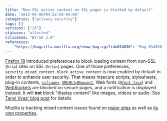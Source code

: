```yaml
---
title: "Non-SSL active content on SSL pages is blocked by default"
date: "2013-04-06T04:52:59-04:00"
categories: ["privacy-security"]
tags: []
versions: ["23"]
statuses: "affected"
cclicense: "BY-SA 3.0"
references:
    "https://bugzilla.mozilla.org/show_bug.cgi?id=834836": "Bug 834836 – Turn on pref to block mixed active content"
---
```

[Firefox 18](https://www.fxsitecompat.com/en-US/docs/2012/fyi-preferences-to-prevent-non-ssl-contents-on-ssl-pages-from-loading-have-been-added/) introduced preferences to block loading content from non-SSL (`http`) sites on SSL (`https`) pages. One of those preferences, `security.mixed_content.block_active_content` is now enabled by default in order to enhance user security. That means insecure scripts, stylesheets, plug-in contents, [`<iframe>`](https://developer.mozilla.org/en-US/docs/Web/HTML/Element/iframe), [`XMLHttpRequest`](https://developer.mozilla.org/en-US/docs/Web/API/XMLHttpRequest), Web fonts ([`@font-face`](https://developer.mozilla.org/en-US/docs/Web/CSS/@font-face)) and [WebSockets](https://developer.mozilla.org/en-US/docs/WebSockets) are blocked on secure pages, and a notification is displayed instead. It will **not** block "display content" like images, videos or audio. See [Tanvi Vyas' blog post](https://blog.mozilla.org/tanvi/2013/04/10/mixed-content-blocking-enabled-in-firefox-23/) for details.

Mozilla is tracking mixed content issues found on [major sites](https://bugzilla.mozilla.org/showdependencytree.cgi?id=844556) as well as [its own properties](https://bugzilla.mozilla.org/showdependencytree.cgi?id=843977).

